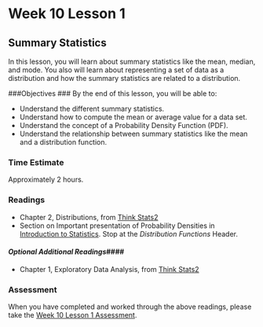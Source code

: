 # Week 10 Lesson 1 #

## Summary Statistics ##

In this lesson, you will learn about summary statistics like the mean,
median, and mode. You also will learn about representing a set of data
as a distribution and how the summary statistics are related to a
distribution. 

###Objectives ###
By the end of this lesson, you will be able to:

- Understand the different summary statistics.
- Understand how to compute the mean or average value for a data set.
- Understand the concept of a Probability Density Function (PDF). 
- Understand the relationship between summary statistics like the mean and a distribution function.

### Time Estimate ###

Approximately 2 hours.

### Readings ####

- Chapter 2, Distributions, from [Think Stats2](http://www.greenteapress.com/thinkstats2/html/thinkstats2003.html)
- Section on Important presentation of Probability Densities in [Introduction to Statistics](http://work.thaslwanter.at/Stats/html/statsDistributions.html#other-important-presentations-of-probability-densities). Stop at the *Distribution Functions* Header.

#### *Optional Additional Readings*####

- Chapter 1, Exploratory Data Analysis, from [Think Stats2](http://www.greenteapress.com/thinkstats2/html/thinkstats2002.html)

### Assessment ###

When you have completed and worked through the above readings, please take the [Week 10 Lesson 1 Assessment](https://learn.illinois.edu/mod/quiz/view.php?id=1095587).
